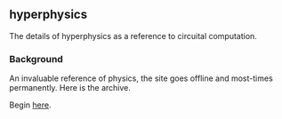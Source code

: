 ## hyperphysics

The details of hyperphysics as a reference to circuital computation.

### Background

An invaluable reference of physics, the site goes offline and most-times permanently. Here is the archive.

Begin [here](/hyperphysics.lnk).
